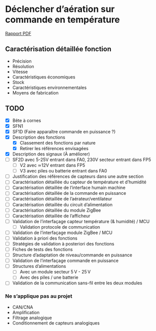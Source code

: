 # Déclencher d’aération sur commande en température

[Rapport PDF](./report.pdf)

## Caractérisation détaillée fonction

- Précision
- Résolution
- Vitesse
- Caractéristiques économiques
- Stock
- Caractéristiques environnementales
- Moyens de fabrication

## TODO

- [x] Bête à cornes
- [x] SFN1
- [x] SF1D (Faire apparaître commande en puissance ?)
- [x] Description des fonctions
  - [x] Classement des fonctions par nature
  - [x] Retirer les références envisagées
- [x] Description des signaux (À améliorer)
- [ ] SF2D avec 5-25V entrant dans FA0, 230V secteur entrant dans FP5
  - [ ] V2 avec ≃12V entrant dans FP5
  - [ ] V3 avec piles ou batterie entrant dans FA0
- [ ] Justification des références de capteurs dans une autre section
- [ ] Caractérisation détaillée du capteur de température et d’humidité
- [ ] Caractérisation détaillée de l’interface humain machine
- [ ] Caractérisation détaillée de la commande en puissance
- [ ] Caractérisation détaillée de l’aérateur/ventilateur
- [ ] Caractérisation détaillée du circuit d’alimentation
- [ ] Caractérisation détaillée du module ZigBee
- [ ] Caractérisation détaillée de l’afficheur
- [ ] Validation de l’interfaçage capteur température (& humidité) / MCU
  - [ ] Validation protocole de communication
- [ ] Validation de l’interfaçage module ZigBee / MCU
- [ ] Validation à priori des fonctions
- [ ] Stratégies de validation à posteriori des fonctions
- [ ] Fiches de tests des fonctions
- [ ] Structure d’adaptation de niveau/commande en puissance
- [ ] Validation de l’interfaçage commande en puissance
- [ ] Structures d’alimentations
  - [ ] Avec un module secteur 5 V - 25 V
  - [ ] Avec des piles / une batterie
- [ ] Validation de la communication sans-fil entre les deux modules

### Ne s’applique pas au projet

- CAN/CNA
- Amplification
- Filtrage analogique
- Conditionnement de capteurs analogiques
